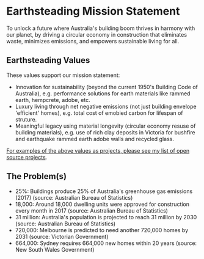 # Earthsteading Mission Statement

To unlock a future where Australia's building boom thrives in harmony with our planet, by driving a circular economy in construction that eliminates waste, minimizes emissions, and empowers sustainable living for all.

## Earthsteading Values

These values support our mission statement:

 - Innovation for sustainability (beyond the current 1950's Building Code of Australia), e.g. performance solutions for earth materials like rammed earth, hempcrete, adobe, etc.
 - Luxury living through net negative emissions (not just building envelope 'efficient' homes), e.g. total cost of emobied carbon for lifespan of struture.
 - Meaningful legacy using material longevity (circular economy resuse of building materials), e.g. use of rich clay deposits in Victoria for bushfire and earthquake rammed earth adobe walls and recycled glass.

[For examples of the above values as projects, please see my list of open source projects](https://github.com/orgs/earthsteading/repositories?type=all).

## The Problem(s)

 - 25%: Buildings produce 25% of Australia's greenhouse gas emissions (2017) (source: Australian Bureau of Statistics)
 - 18,000: Around 18,000 dwelling units were approved for construction every month in 2017 (source: Australian Bureau of Statistics)
 - 31 million: Australia's population is projected to reach 31 million by 2030 (source: Australian Bureau of Statistics)
 - 720,000: Melbourne is predicted to need another 720,000 homes by 2031 (source: Victorian Government)
 - 664,000: Sydney requires 664,000 new homes within 20 years (source: New South Wales Government)


